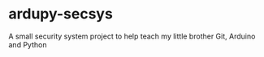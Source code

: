 # ardupy-secsys
A small security system project to help teach my little brother Git, Arduino and Python
